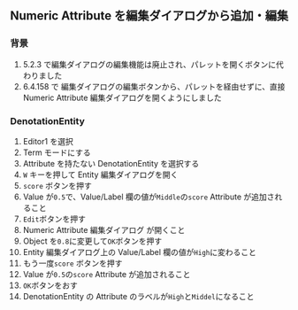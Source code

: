 ## Numeric Attribute を編集ダイアログから追加・編集

### 背景

1.  5.2.3 で編集ダイアログの編集機能は廃止され、パレットを開くボタンに代わりました
2.  6.4.158 で 編集ダイアログの編集ボタンから、パレットを経由せずに、直接 Numeric Attribute 編集ダイアログを開くようにしました

### DenotationEntity

1.  Editor1 を選択
2.  Term モードにする
3.  Attribute を持たない DenotationEntity を選択する
4.  `W` キーを押して Entity 編集ダイアログを開く
5.  `score` ボタンを押す
6.  Value が`0.5`で、Value/Label 欄の値が`Middle`の`score` Attribute が追加されること
7.  `Edit`ボタンを押す
8.  Numeric Attribute 編集ダイアログ が開くこと
9.  Object を`0.8`に変更して`OK`ボタンを押す
10. Entity 編集ダイアログ上の Value/Label 欄の値が`High`に変わること
11. もう一度`score` ボタンを押す
12. Value が`0.5`の`score` Attribute が追加されること
13. `OK`ボタンをおす
14. DenotationEntity の Attribute のラベルが`High`と`Middel`になること

